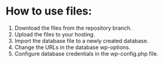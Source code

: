 # How to use files:
1. Download the files from the repository branch.
2. Upload the files to your hosting.
3. Import the database file to a newly created database.
4. Change the URLs in the database wp-options.
5. Configure database credentials in the wp-config.php file.
